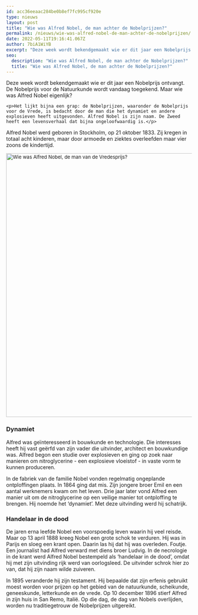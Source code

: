 ```yaml
---
id: acc36eeaac284be0b8ef7fc995cf920e
type: nieuws
layout: post
title: "Wie was Alfred Nobel, de man achter de Nobelprijzen?"
permalink: /nieuws/wie-was-alfred-nobel-de-man-achter-de-nobelprijzen/
date: 2022-05-11T19:16:41.067Z
author: 7biA1WiYB
excerpt: "Deze week wordt bekendgemaakt wie er dit jaar een Nobelprijs ontvangt. De Nobelprijs voor de Natuurkunde wordt vandaag toegekend. Maar wie was Alfred Nobel eigenlijk?  "
seo:
  description: "Wie was Alfred Nobel, de man achter de Nobelprijzen?"
  title: "Wie was Alfred Nobel, de man achter de Nobelprijzen?"
---
```

Deze week wordt bekendgemaakt wie er dit jaar een Nobelprijs ontvangt. De Nobelprijs voor de Natuurkunde wordt vandaag toegekend. Maar wie was Alfred Nobel eigenlijk?  

    <p>Het lijkt bijna een grap: de Nobelprijzen, waaronder de Nobelprijs voor de Vrede, is bedacht door de man die het dynamiet en andere explosieven heeft uitgevonden. Alfred Nobel is zijn naam. De Zweed heeft een levensverhaal dat bijna ongeloofwaardig is.</p>
<p>Alfred Nobel werd geboren in Stockholm, op 21 oktober 1833. Zij kregen in totaal acht kinderen, maar door armoede en ziektes overleefden maar vier zoons de kindertijd.<div class="media media-element-container media-default"><div id="file-420249" class="file file-image file-image-jpeg">

        
  
  <div class="content">
    <img alt="Wie was Alfred Nobel, de man van de Vredesprijs?" title="Beeld: AFP" height="717" width="1384" style="font-size: 13.008px;" class="media-element file-default" data-delta="1" src="https://7dagen.netlify.app/sites/default/files/ANP-47867033.jpg">  </div>

  
</div>
</div>
<h3><strong>Dynamiet</strong></h3>
<p>Alfred was geïnteresseerd in bouwkunde en technologie. Die interesses heeft hij vast geërfd van zijn vader die uitvinder, architect en bouwkundige was. Alfred begon een studie over explosieven en ging op zoek naar manieren om nitroglycerine - een explosieve vloeistof - in vaste vorm te kunnen produceren. </p>
<p>In de fabriek van de familie Nobel vonden regelmatig ongeplande ontploffingen plaats. In 1864 ging dat mis. Zijn jongere broer Emil en een aantal werknemers kwam om het leven. Drie jaar later vond Alfred een manier uit om de nitroglycerine op een veilige manier tot ontploffing te brengen. Hij noemde het ‘dynamiet’. Met deze uitvinding werd hij schatrijk.</p>
<h3><strong>Handelaar in de dood</strong></h3>
<p>De jaren erna leefde Nobel een voorspoedig leven waarin hij veel reisde. Maar op 13 april 1888 kreeg Nobel een grote schok te verduren. Hij was in Parijs en sloeg een krant open. Daarin las hij dat hij was overleden. Foutje. Een journalist had Alfred verward met diens broer Ludvig. In de necrologie in de krant werd Alfred Nobel bestempeld als ‘handelaar in de dood’, omdat hij met zijn uitvinding rijk werd van oorlogsleed. De uitvinder schrok hier zo van, dat hij zijn naam wilde zuiveren.</p>
<p>In 1895 veranderde hij zijn testament. Hij bepaalde dat zijn erfenis gebruikt moest worden voor prijzen op het gebied van de natuurkunde, scheikunde, geneeskunde, letterkunde en de vrede. Op 10 december 1896 stierf Alfred in zijn huis in San Remo, Italië. Op die dag, de dag van Nobels overlijden, worden nu traditiegetrouw de Nobelprijzen uitgereikt.</p>  
